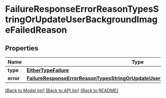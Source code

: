 # FailureResponseErrorReasonTypesStringOrUpdateUserBackgroundImageFailedReason

## Properties
Name | Type | Description | Notes
------------ | ------------- | ------------- | -------------
**type** | [**EitherTypeFailure**](EitherTypeFailure.md) |  | 
**error** | [**FailureResponseErrorReasonTypesStringOrUpdateUserBackgroundImageFailedReasonError**](FailureResponseErrorReasonTypesStringOrUpdateUserBackgroundImageFailedReasonError.md) |  | 

[[Back to Model list]](../README.md#documentation-for-models) [[Back to API list]](../README.md#documentation-for-api-endpoints) [[Back to README]](../README.md)


